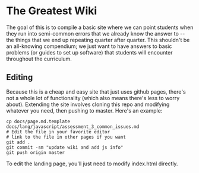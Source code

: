 # The Greatest Wiki

The goal of this is to compile a basic site where we can point students when they run into semi-common errors that we already know the answer to -- the things that we end up repeating quarter after quarter. This shouldn't be an all-knowing compendium; we just want to have answers to basic problems (or guides to set up software) that students will encounter throughout the curriculum.

## Editing

Because this is a cheap and easy site that just uses github pages, there's not a whole lot of functionality (which also means there's less to worry about). Extending the site involves cloning this repo and modifying whatever you need, then pushing to master. Here's an example:

```shell script
cp docs/page.md.template docs/lang/javascript/assessment_3_common_issues.md
# Edit the file in your favorite editor
# link to the file in other pages if you want
git add .
git commit -sm "update wiki and add js info"
git push origin master
```

To edit the landing page, you'll just need to modify index.html directly.
